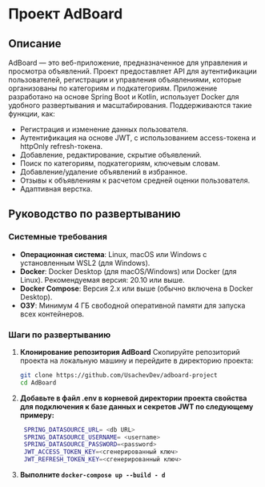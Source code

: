 # Проект AdBoard

## Описание
AdBoard — это веб-приложение, предназначенное для управления и просмотра объявлений. Проект предоставляет API для аутентификации пользователей, регистрации и управления объявлениями, которые организованы по категориям и подкатегориям. Приложение разработано на основе Spring Boot и Kotlin, использует Docker для удобного развертывания и масштабирования. 
Поддерживаются такие функции, как:
- Регистрация и изменение данных пользователя.
- Аутентификация на основе JWT, с использованием access-токена и httpOnly refresh-токена.
- Добавление, редактирование, скрытие объявлений.
- Поиск по категориям, подкатегориям, ключевым словам.
- Добавление/удаление объявлений в избранное.
- Отзывы к объявлениям к расчетом средней оценки пользователя.
- Адаптивная верстка.
## Руководство по развертыванию

### Системные требования
- **Операционная система**: Linux, macOS или Windows с установленным WSL2 (для Windows).
- **Docker**: Docker Desktop (для macOS/Windows) или Docker (для Linux). Рекомендуемая версия: 20.10 или выше.
- **Docker Compose**: Версия 2.x или выше (обычно включена в Docker Desktop).
- **ОЗУ**: Минимум 4 ГБ свободной оперативной памяти для запуска всех контейнеров.

### Шаги по развертыванию

1. **Клонирование репозитория AdBoard**
   Скопируйте репозиторий проекта на локальную машину и перейдите в директорию проекта:
   ```bash
   git clone https://github.com/UsachevDev/adboard-project
   cd AdBoard
2. **Добавьте в файл .env в корневой директории проекта свойства для подключения к базе данных и секретов JWT по следующему примеру:**
   ```bash
    SPRING_DATASOURCE_URL= <db URL> 
  	SPRING_DATASOURCE_USERNAME= <username>
  	SPRING_DATASOURCE_PASSWORD=<password>
  	JWT_ACCESS_TOKEN_KEY=<сгенерированный ключ>
  	JWT_REFRESH_TOKEN_KEY=<сгенерированный ключ>
3. **Выполните ```docker-compose up --build - d```**

   
